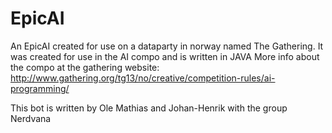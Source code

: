 EpicAI
======

An EpicAI created for use on a dataparty in norway named The Gathering.
It was created for use in the AI compo and is written in JAVA
More info about the compo at the gathering website:
http://www.gathering.org/tg13/no/creative/competition-rules/ai-programming/

This bot is written by Ole Mathias and Johan-Henrik with the group Nerdvana
